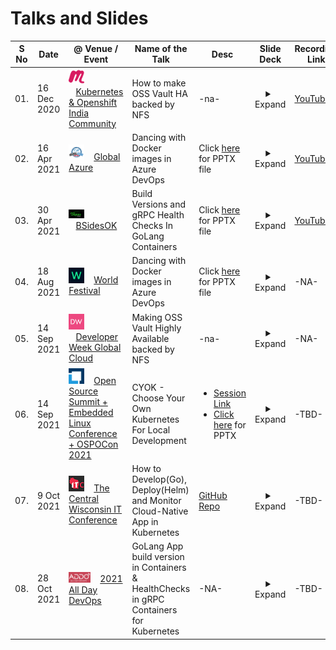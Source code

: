 # Talks and Slides




<table>
<thead>
<tr><th>S No</th><th>Date</th><th>@ Venue / Event</th><th>Name of the Talk</th><th>Desc</th><th>Slide Deck</th><th>Recording Link</th></tr>
</thead>
<tbody>
<!-- Meettup details start -->
<tr>
<td width="2%">01.</td>
<td width="8%">16 Dec 2020</td>
<td width="20%"><img src="./favico/meetup_icon.png" class="responsive" width="25px"> &nbsp;&nbsp;&nbsp;<a href="https://www.meetup.com/kubernetes-openshift-India-Meetup/" target="blank">Kubernetes & Openshift India Community</a></td>
<td width="25%">How to make OSS Vault HA backed by NFS</td>
<td width="15%">-na-</td>
<td width="25%"  style="text-align:center">
<details>
  <summary>Expand</summary>

```pdf
	./pdf/Vault-HA_slides.pdf
```
</details>
</td>
<td width="2%"> <a href="https://youtu.be/dsXdbA60quI?t=130" target="blank">YouTube</a></td>
</tr>
<!-- Meettup details end -->
<!-- Global Azure Starts -->
<tr>
<td>02.</td>
<td>16 Apr 2021</td>
<td><img src="./favico/global_azure.png" class="responsive" width="25px"> &nbsp;&nbsp;&nbsp;<a href="https://globalazure.net/" target="blank">Global Azure</a></td>
<td>Dancing with Docker images in Azure DevOps</td>
<td>Click <a href="./pptx/Global_Azure.pptx" >here</a> for PPTX file </td>
<td width="25%"  style="text-align:center">
<details>
  <summary>Expand</summary>

```pdf
	./pdf/Global_Azure.pdf
```

</details>
</td>
<td> <a href="https://youtu.be/brgZCUP3QGU" target="blank">YouTube</a></td>
</tr>
<!-- Global Azure Ends -->
<!-- BSidesOK Starts -->
<tr>
<td>03.</td>
<td>30 Apr 2021</td>
<td><img src="./favico/BSidesOK.png" class="responsive" width="25px"> &nbsp;&nbsp;&nbsp;<a href="https://bsidesok.com/" target="blank">BSidesOK</a></td>
<td>Build Versions and gRPC Health Checks In GoLang Containers</td>
<td>Click <a href="./pptx/Global_Azure.pptx" >here</a> for PPTX file </td>
<td width="25%"  style="text-align:center">

<details>
  <summary>Expand</summary>

```pdf
	./pdf/BSidesOK_2021.pdf
```

</details>

</td>
<td> <a href="https://youtu.be/N-kDU5kppuU?t=27368" target="blank">YouTube</a></td>
</tr>
<!-- BSidesOK Ends -->


<!-- World Festival Starts -->
<tr>
<td>04.</td>
<td>18 Aug 2021</td>
<td><img src="./favico/worldfestival.png" class="responsive" width="25px"> &nbsp;&nbsp;&nbsp;<a href="https://worldfestival.com/" target="blank">World Festival</a></td>
<td>Dancing with Docker images in Azure DevOps</td>
<td>Click <a href="./WorldFestival_2021.pptx" >here</a> for PPTX file </td>
<td width="25%"  style="text-align:center">
<details>
  <summary>Expand</summary>

```pdf
	./pdf/WorldFestival_2021.pdf
```

</details>
</td>
<td> -NA- </td>
</tr>
<!-- World Festival Ends -->


<!-- DW Gloabal Cloud Starts -->
<tr>
<td>05.</td>
<td>14 Sep 2021</td>
<td><img src="./favico/DeveloperWeek.png" class="responsive" width="25px"> &nbsp;&nbsp;&nbsp;<a href="https://www.developerweek.com/global/conference/cloud/" target="blank">Developer Week Global Cloud</a></td>
<td>Making OSS Vault Highly Available backed by NFS</td>
<td>-na-</td>
<td width="25%"  style="text-align:center">
<details>
  <summary>Expand</summary>

TBD

</details>
</td>
<td> -NA- </td>
</tr>
<!-- DW Gloabal Cloud Ends -->

<!-- OSPO Starts -->
<tr>
<td>06.</td>
<td>14 Sep 2021</td>
<td><img src="./favico/ospo.png" class="responsive" width="25px"> &nbsp;&nbsp;&nbsp;<a href="https://events.linuxfoundation.org/open-source-summit-north-america/" target="blank">Open Source Summit + Embedded Linux Conference + OSPOCon 2021</a></td>
<td> CYOK - Choose Your Own Kubernetes For Local Development</td>
<td><ul><li><a href="https://sched.co/lAN3"> Session Link</a></li><li> <a href="./pptx/CYOK-OSPOCon-2021.pptx">Click here</a> for PPTX</li></ul></td>
<td width="25%"  style="text-align:center">
<details>
  <summary>Expand</summary>

```pdf
	./pdf/CYOK-OSPOCon-2021.pdf
```

</details>
</td>
<td> -TBD- </td>
</tr>
<!-- OSPO Ends -->


<!-- Central Wisconsin IT Conference Starts -->
<tr>
<td>07.</td>
<td>9 Oct 2021</td>
<td><img src="./favico/cwitc.png" class="responsive" width="25px"> &nbsp;&nbsp;&nbsp;<a href="https://cwitc.org/2021/sessions#how-to-developgo-deployhelm-and-monitor-cloudnative-app-in-kubernetes" target="blank">The Central Wisconsin IT Conference</a></td>
<td>How to Develop(Go), Deploy(Helm) and Monitor Cloud-Native App in Kubernetes</td>
<td><a href="https://github.com/gkarthiks/otel-demo-svc-1"> GitHub Repo</a></td>
<td width="25%"  style="text-align:center">
<details>
  <summary>Expand</summary>

```pdf
	./pdf/Develop_Deploy_Monitor.pdf
```

</details>
</td>
<td> -TBD- </td>
</tr>
<!-- Central Wisconsin IT Conference Ends -->

<!-- 2021 All Day DevOps Starts -->
<tr>
<td>08.</td>
<td>28 Oct 2021</td>
<td><img src="./favico/addo.png" class="responsive" width="35px"> &nbsp;&nbsp;&nbsp;<a href="https://www.alldaydevops.com/" target="blank">2021 All Day DevOps</a></td>
<td>GoLang App build version in Containers & HealthChecks in gRPC Containers for Kubernetes</td>
<td>-NA-</td>
<td width="25%"  style="text-align:center">
<details>
  <summary>Expand</summary>

TBD

</details>
</td>
<td> -TBD- </td>
</tr>
<!-- 2021 All Day DevOps Ends -->


</tbody>
</table>
